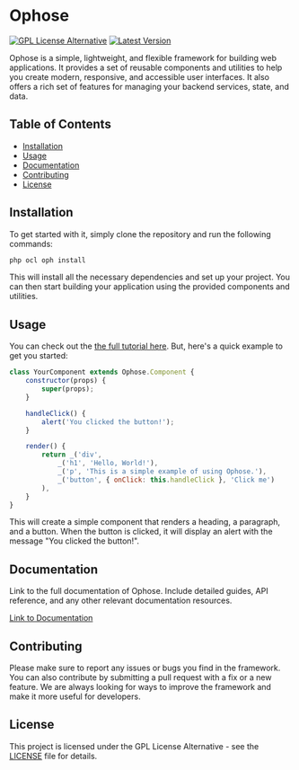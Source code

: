 # Ophose

[![GPL License Alternative](https://img.shields.io/badge/licence-GPL_Licence_Alternative-blue)](https://ophose.ah4.fr/licence)
[![Latest Version](https://img.shields.io/github/v/release/ah-4/ophose-release.svg)](https://github.com/ah4/ophose-release/releases)

Ophose is a simple, lightweight, and flexible framework for building web applications. It provides a set of reusable components and utilities to help you create modern, responsive, and accessible user interfaces. It also offers a rich set of features for managing your backend services, state, and data.

## Table of Contents

- [Installation](#installation)
- [Usage](#usage)
- [Documentation](#documentation)
- [Contributing](#contributing)
- [License](#license)

## Installation

To get started with it, simply clone the repository and run the following commands:

```bash
php ocl oph install
```

This will install all the necessary dependencies and set up your project. You can then start building your application using the provided components and utilities.

## Usage

You can check out the [the full tutorial here](https://ophose.ah4.fr/docs). But, here's a quick example to get you started: 

```javascript
class YourComponent extends Ophose.Component {
    constructor(props) {
        super(props);
    }

    handleClick() {
        alert('You clicked the button!');
    }

    render() {
        return _('div',
            _('h1', 'Hello, World!'),
            _('p', 'This is a simple example of using Ophose.'),
            _('button', { onClick: this.handleClick }, 'Click me')
        ),
    }
}
```

This will create a simple component that renders a heading, a paragraph, and a button. When the button is clicked, it will display an alert with the message "You clicked the button!".

## Documentation

Link to the full documentation of Ophose. Include detailed guides, API reference, and any other relevant documentation resources.

[Link to Documentation](https://ophose.ah4.fr/docs)

## Contributing

Please make sure to report any issues or bugs you find in the framework. You can also contribute by submitting a pull request with a fix or a new feature. We are always looking for ways to improve the framework and make it more useful for developers.

## License

This project is licensed under the GPL License Alternative - see the [LICENSE](https://ophose.ah4.fr/licence) file for details.
